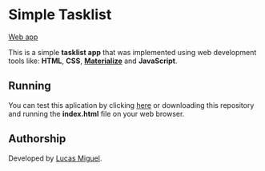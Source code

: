 # Simple Tasklist
[Web app](https://luscasmm.github.io/Simple_Tasklist)

This is a simple **tasklist app** that was implemented using web development tools like: **HTML**, **CSS**, **[Materialize](https://materializecss.com/)**
and **JavaScript**.

## Running

You can test this aplication by clicking [here](https://luscasmm.github.io/Simple_Tasklist) or downloading
this repository and running the **index.html** file on your web browser.

## Authorship

Developed by [Lucas Miguel](https://github.com/luscasmm).
